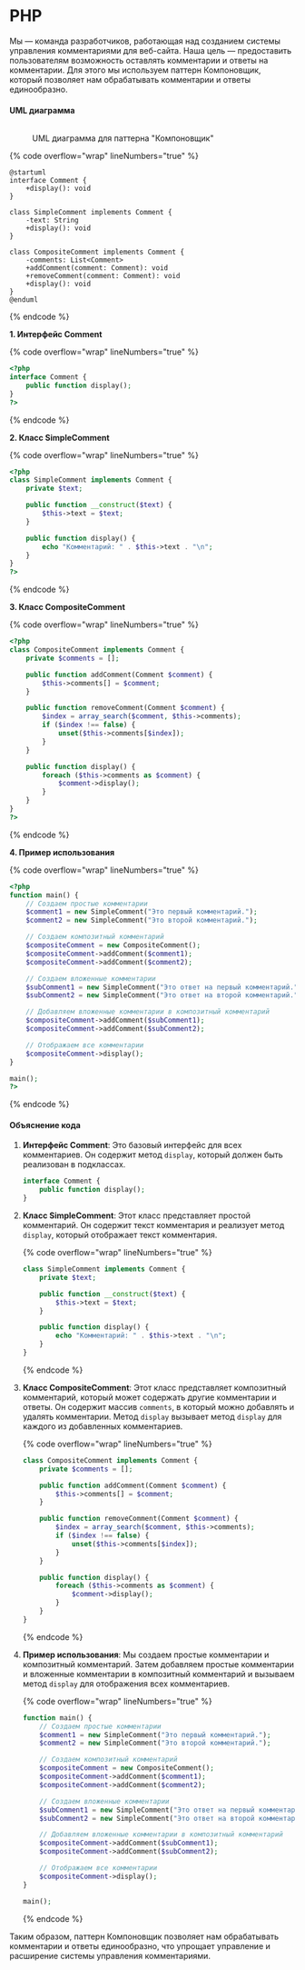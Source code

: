 # PHP

Мы — команда разработчиков, работающая над созданием системы управления комментариями для веб-сайта. Наша цель — предоставить пользователям возможность оставлять комментарии и ответы на комментарии. Для этого мы используем паттерн Компоновщик, который позволяет нам обрабатывать комментарии и ответы единообразно.

#### UML диаграмма

<figure><img src="../../../../../.gitbook/assets/image (56).png" alt=""><figcaption><p>UML диаграмма для паттерна "Компоновщик"</p></figcaption></figure>

{% code overflow="wrap" lineNumbers="true" %}
```plantuml
@startuml
interface Comment {
    +display(): void
}

class SimpleComment implements Comment {
    -text: String
    +display(): void
}

class CompositeComment implements Comment {
    -comments: List<Comment>
    +addComment(comment: Comment): void
    +removeComment(comment: Comment): void
    +display(): void
}
@enduml

```
{% endcode %}



**1. Интерфейс Comment**

{% code overflow="wrap" lineNumbers="true" %}
```php
<?php
interface Comment {
    public function display();
}
?>
```
{% endcode %}

**2. Класс SimpleComment**

{% code overflow="wrap" lineNumbers="true" %}
```php
<?php
class SimpleComment implements Comment {
    private $text;

    public function __construct($text) {
        $this->text = $text;
    }

    public function display() {
        echo "Комментарий: " . $this->text . "\n";
    }
}
?>
```
{% endcode %}

**3. Класс CompositeComment**

{% code overflow="wrap" lineNumbers="true" %}
```php
<?php
class CompositeComment implements Comment {
    private $comments = [];

    public function addComment(Comment $comment) {
        $this->comments[] = $comment;
    }

    public function removeComment(Comment $comment) {
        $index = array_search($comment, $this->comments);
        if ($index !== false) {
            unset($this->comments[$index]);
        }
    }

    public function display() {
        foreach ($this->comments as $comment) {
            $comment->display();
        }
    }
}
?>
```
{% endcode %}

**4. Пример использования**

{% code overflow="wrap" lineNumbers="true" %}
```php
<?php
function main() {
    // Создаем простые комментарии
    $comment1 = new SimpleComment("Это первый комментарий.");
    $comment2 = new SimpleComment("Это второй комментарий.");

    // Создаем композитный комментарий
    $compositeComment = new CompositeComment();
    $compositeComment->addComment($comment1);
    $compositeComment->addComment($comment2);

    // Создаем вложенные комментарии
    $subComment1 = new SimpleComment("Это ответ на первый комментарий.");
    $subComment2 = new SimpleComment("Это ответ на второй комментарий.");

    // Добавляем вложенные комментарии в композитный комментарий
    $compositeComment->addComment($subComment1);
    $compositeComment->addComment($subComment2);

    // Отображаем все комментарии
    $compositeComment->display();
}

main();
?>
```
{% endcode %}

#### Объяснение кода

1.  **Интерфейс Comment**: Это базовый интерфейс для всех комментариев. Он содержит метод `display`, который должен быть реализован в подклассах.

    ```php
    interface Comment {
        public function display();
    }
    ```
2.  **Класс SimpleComment**: Этот класс представляет простой комментарий. Он содержит текст комментария и реализует метод `display`, который отображает текст комментария.

    {% code overflow="wrap" lineNumbers="true" %}
    ```php
    class SimpleComment implements Comment {
        private $text;

        public function __construct($text) {
            $this->text = $text;
        }

        public function display() {
            echo "Комментарий: " . $this->text . "\n";
        }
    }
    ```
    {% endcode %}
3.  **Класс CompositeComment**: Этот класс представляет композитный комментарий, который может содержать другие комментарии и ответы. Он содержит массив `comments`, в который можно добавлять и удалять комментарии. Метод `display` вызывает метод `display` для каждого из добавленных комментариев.

    {% code overflow="wrap" lineNumbers="true" %}
    ```php
    class CompositeComment implements Comment {
        private $comments = [];

        public function addComment(Comment $comment) {
            $this->comments[] = $comment;
        }

        public function removeComment(Comment $comment) {
            $index = array_search($comment, $this->comments);
            if ($index !== false) {
                unset($this->comments[$index]);
            }
        }

        public function display() {
            foreach ($this->comments as $comment) {
                $comment->display();
            }
        }
    }
    ```
    {% endcode %}
4.  **Пример использования**: Мы создаем простые комментарии и композитный комментарий. Затем добавляем простые комментарии и вложенные комментарии в композитный комментарий и вызываем метод `display` для отображения всех комментариев.

    {% code overflow="wrap" lineNumbers="true" %}
    ```php
    function main() {
        // Создаем простые комментарии
        $comment1 = new SimpleComment("Это первый комментарий.");
        $comment2 = new SimpleComment("Это второй комментарий.");

        // Создаем композитный комментарий
        $compositeComment = new CompositeComment();
        $compositeComment->addComment($comment1);
        $compositeComment->addComment($comment2);

        // Создаем вложенные комментарии
        $subComment1 = new SimpleComment("Это ответ на первый комментарий.");
        $subComment2 = new SimpleComment("Это ответ на второй комментарий.");

        // Добавляем вложенные комментарии в композитный комментарий
        $compositeComment->addComment($subComment1);
        $compositeComment->addComment($subComment2);

        // Отображаем все комментарии
        $compositeComment->display();
    }

    main();
    ```
    {% endcode %}

Таким образом, паттерн Компоновщик позволяет нам обрабатывать комментарии и ответы единообразно, что упрощает управление и расширение системы управления комментариями.
